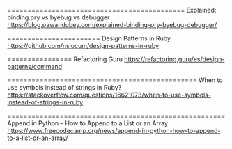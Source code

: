 

============================================
Explained: binding.pry vs byebug vs debugger
https://blog.pawandubey.com/explained-binding-pry-byebug-debugger/

=======================
Design Patterns in Ruby
https://github.com/nslocum/design-patterns-in-ruby

================
Refactoring Guru
https://refactoring.guru/es/design-patterns/command

===============================================
When to use symbols instead of strings in Ruby?
https://stackoverflow.com/questions/16621073/when-to-use-symbols-instead-of-strings-in-ruby

======================================================
Append in Python – How to Append to a List or an Array
https://www.freecodecamp.org/news/append-in-python-how-to-append-to-a-list-or-an-array/
